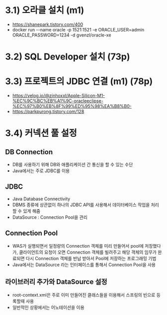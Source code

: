 # 3.1) 오라클 설치 (m1)

-   https://shanepark.tistory.com/400
-   docker run --name oracle -p 1521:1521 -e ORACLE_USER=admin ORACLE_PASSWORD=1234 -d gvenzl/oracle-xe

# 3.2) SQL Developer 설치 (73p)

# 3.3) 프로젝트의 JDBC 연결 (m1) (78p)

-   https://velog.io/@zinhoxxl/Apple-Silicon-M1-%EC%9C%BC%EB%A1%9C-oracleeclipse-%EC%97%B0%EB%8F%99%ED%95%98%EA%B8%B0-
-   https://parkpurong.tistory.com/128

# 3.4) 커넥션 풀 설정

## DB Connection

-   DB를 사용하기 위해 DB와 애플리케이션 간 통신을 할 수 있는 수단
-   Java에서는 주로 JDBC를 이용

## JDBC

-   Java Database Connectivity
-   DBMS 종류에 상관없이 하나의 JDBC API를 사용해서 데이터베이스 작업을 처리할 수 있게 해줌
-   DataSource : Connection Pool을 관리

## Connection Pool

-   WAS가 실행되면서 일정량의 Connection 객체를 미리 만들어서 pool에 저장했다가, 클라이언트의 요청이 오면 Connection 객체를 빌려주고 해당 객체의 임무가 완료되면 다시 Connection 객체를 반납 받아서 Pool에 저장하는 프로그래밍 기법
-   Java에서는 DataSource 라는 인터페이스를 통해서 Connection Pool을 사용

## 라이브러리 추가와 DataSource 설정

-   root-context.xml은 주로 이미 만들어진 클래스들을 이용해서 스프링의 빈으로 등록할때 사용
-   일반적인 상황에서는 어노테이션을 이용